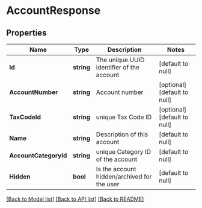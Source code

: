 # AccountResponse

## Properties
Name | Type | Description | Notes
------------ | ------------- | ------------- | -------------
**Id** | **string** | The unique UUID identifier of the account | [default to null]
**AccountNumber** | **string** | Account number | [optional] [default to null]
**TaxCodeId** | **string** | unique Tax Code ID | [optional] [default to null]
**Name** | **string** | Description of this account | [default to null]
**AccountCategoryId** | **string** | unique Category ID of the account | [default to null]
**Hidden** | **bool** | Is the account hidden/archived for the user | [default to null]

[[Back to Model list]](../README.md#documentation-for-models) [[Back to API list]](../README.md#documentation-for-api-endpoints) [[Back to README]](../README.md)

